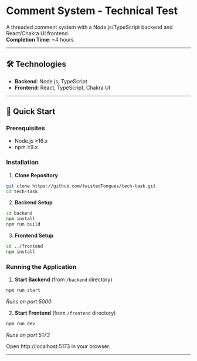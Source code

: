 # Comment System - Technical Test

A threaded comment system with a Node.js/TypeScript backend and React/Chakra UI frontend.  
**Completion Time**: ~4 hours 

---

## 🛠️ Technologies

- **Backend**: Node.js, TypeScript
- **Frontend**: React, TypeScript, Chakra UI

---

## 🚀 Quick Start

### Prerequisites
- Node.js ≥16.x
- npm ≥9.x

### Installation

1. **Clone Repository**
```bash
git clone https://github.com/twistedTongues/tech-task.git
cd tech-task
```

2. **Backend Setup**
```bash
cd backend
npm install
npm run build
```

3. **Frontend Setup**
```bash
cd ../frontend
npm install
```

### Running the Application

1. **Start Backend** (from `/backend` directory)
```bash
npm run start
```
*Runs on port 5000*

2. **Start Frontend** (from `/frontend` directory)
```bash
npm run dev
```
*Runs on port 5173*

Open http://localhost:5173 in your browser.

---
